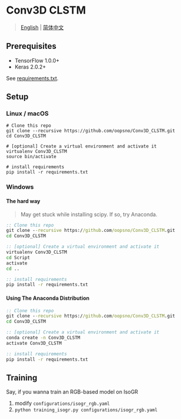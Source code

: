 # Conv3D CLSTM

> [English][en] | [简体中文][hans]

## Prerequisites

+ TensorFlow 1.0.0+
+ Keras 2.0.2+

See [requirements.txt][req].

## Setup

### Linux / macOS

```shell
# Clone this repo
git clone --recursive https://github.com/oopsno/Conv3D_CLSTM.git
cd Conv3D_CLSTM

# [optional] Create a virtual environment and activate it
virtualenv Conv3D_CLSTM
source bin/activate

# install requirements
pip install -r requirements.txt
```

### Windows

#### The hard way

> May get stuck while installing scipy.
> If so, try Anaconda.

```cmd
:: Clone this repo
git clone --recursive https://github.com/oopsno/Conv3D_CLSTM.git
cd Conv3D_CLSTM

:: [optional] Create a virtual environment and activate it
virtualenv Conv3D_CLSTM
cd Script
activate
cd ..

:: install requirements
pip install -r requirements.txt
```

#### Using The Anaconda Distribution

```cmd
:: Clone this repo
git clone --recursive https://github.com/oopsno/Conv3D_CLSTM.git
cd Conv3D_CLSTM

:: [optional] Create a virtual environment and activate it
conda create -n Conv3D_CLSTM
activate Conv3D_CLSTM

:: install requirements
pip install -r requirements.txt
```

## Training

Say, if you wanna train an RGB-based model on IsoGR

1. modify `configurations/isogr_rgb.yaml`
2. `python training_isogr.py configurations/isogr_rgb.yaml`

[en]:   https://github.com/oopsno/Conv3D_CLSTM/blob/keras/README.md
[req]:  https://github.com/oopsno/Conv3D_CLSTM/blob/keras/requirements.txt
[hans]: https://github.com/oopsno/Conv3D_CLSTM/blob/keras/README-zh-cmn-Hans.md
